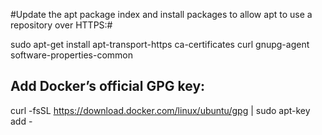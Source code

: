 #Update the apt package index and install packages to allow apt to use a repository over HTTPS:#


sudo apt-get install apt-transport-https ca-certificates curl gnupg-agent software-properties-common

Add Docker’s official GPG key:
---
curl -fsSL https://download.docker.com/linux/ubuntu/gpg | sudo apt-key add -
